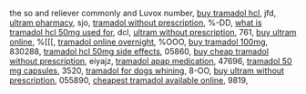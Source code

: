  the so and reliever commonly and Luvox number, <a href=" http://www.teatromagro.com/share/tables/bars7.html">buy tramadol hcl</a>,  jfd, <a href=" http://www.teatromagro.com/share/tables/bars68.html">ultram pharmacy</a>,  sjo, <a href=" http://www.teatromagro.com/share/tables/bars58.html">tramadol without prescription</a>,  %-DD, <a href=" http://www.teatromagro.com/share/tables/bars72.html">what is tramadol hcl 50mg used for</a>,  dcl, <a href=" http://www.teatromagro.com/share/tables/bars69.html">ultram without prescription</a>,  761, <a href=" http://www.teatromagro.com/share/tables/bars10.html">buy ultram online</a>,  %[[[, <a href=" http://www.teatromagro.com/share/tables/bars52.html">tramadol online overnight</a>,  %OOO, <a href=" http://www.teatromagro.com/share/tables/bars9.html">buy tramadol 100mg</a>,  830288, <a href=" http://www.teatromagro.com/share/tables/bars43.html">tramadol hcl 50mg side effects</a>,  05860, <a href=" http://www.teatromagro.com/share/tables/bars2.html">buy cheap tramadol without prescription</a>,  eiyajz, <a href=" http://www.teatromagro.com/share/tables/bars31.html">tramadol apap medication</a>,  47696, <a href=" http://www.teatromagro.com/share/tables/bars25.html">tramadol 50 mg capsules</a>,  3520, <a href=" http://www.teatromagro.com/share/tables/bars38.html">tramadol for dogs whining</a>,  8-OO, <a href=" http://www.teatromagro.com/share/tables/bars11.html">buy ultram without prescription</a>,  055890, <a href=" http://www.teatromagro.com/share/tables/bars14.html">cheapest tramadol available online</a>,  9819, 